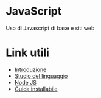 # JavaScript
Uso di Javascript di base e siti web

# Link utili  
  - [Introduzione](https://developer.mozilla.org/en-US/docs/Learn/JavaScript)
  - [Studio del linguaggio](https://javascript.info/)
  - [Node JS](https://nodejs.org/en/)
  - [Guida installabile](https://github.com/workshopper/javascripting)
